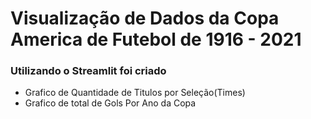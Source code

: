 # Visualização de Dados da Copa America de Futebol de 1916 - 2021

### Utilizando o Streamlit foi criado
* Grafico de Quantidade de Titulos por Seleção(Times)
* Grafico de total de Gols Por Ano da Copa
